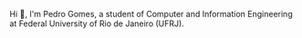 Hi 👋, I'm Pedro Gomes, a student of Computer and Information Engineering at Federal University of Rio de Janeiro (UFRJ).
<!---
Pedro-gomes8/Pedro-gomes8 is a ✨ special ✨ repository because its `README.md` (this file) appears on your GitHub profile.
You can click the Preview link to take a look at your changes.
--->
